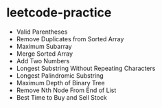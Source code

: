 # leetcode-practice
* Valid Parentheses
* Remove Duplicates from Sorted Array
* Maximum Subarray
* Merge Sorted Array
* Add Two Numbers
* Longest Substring Without Repeating Characters
* Longest Palindromic Substring
* Maximum Depth of Binary Tree
* Remove Nth Node From End of List
* Best Time to Buy and Sell Stock
